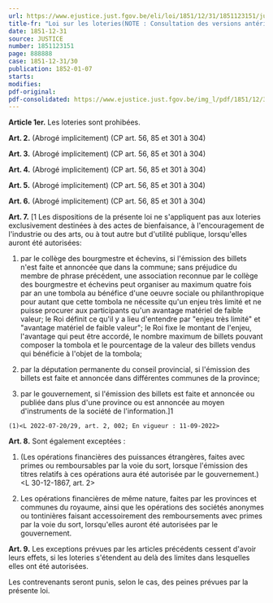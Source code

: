 ```yaml
---
url: https://www.ejustice.just.fgov.be/eli/loi/1851/12/31/1851123151/justel
title-fr: "Loi sur les loteries(NOTE : Consultation des versions antérieures à partir du 01-09-2022 et mise à jour au 01-09-2022)"
date: 1851-12-31
source: JUSTICE
number: 1851123151
page: 888888
case: 1851-12-31/30
publication: 1852-01-07
starts:
modifies:
pdf-original:
pdf-consolidated: https://www.ejustice.just.fgov.be/img_l/pdf/1851/12/31/1851123151_F.pdf
---
```


**Article 1er.** Les loteries sont prohibées.

**Art. 2.** (Abrogé implicitement) (CP art. 56, 85 et 301 à 304)

**Art. 3.** (Abrogé implicitement) (CP art. 56, 85 et 301 à 304)

**Art. 4.** (Abrogé implicitement) (CP art. 56, 85 et 301 à 304)

**Art. 5.** (Abrogé implicitement) (CP art. 56, 85 et 301 à 304)

**Art. 6.** (Abrogé implicitement) (CP art. 56, 85 et 301 à 304)

**Art. 7.** [1 Les dispositions de la présente loi ne s'appliquent pas aux loteries exclusivement destinées à des actes de bienfaisance, à l'encouragement de l'industrie ou des arts, ou à tout autre but d'utilité publique, lorsqu'elles auront été autorisées:

1. par le collège des bourgmestre et échevins, si l'émission des billets n'est faite et annoncée que dans la commune; sans préjudice du membre de phrase précédent, une association reconnue par le collège des bourgmestre et échevins peut organiser au maximum quatre fois par an une tombola au bénéfice d'une oeuvre sociale ou philanthropique pour autant que cette tombola ne nécessite qu'un enjeu très limité et ne puisse procurer aux participants qu'un avantage matériel de faible valeur; le Roi définit ce qu'il y a lieu d'entendre par "enjeu très limité" et "avantage matériel de faible valeur"; le Roi fixe le montant de l'enjeu, l'avantage qui peut être accordé, le nombre maximum de billets pouvant composer la tombola et le pourcentage de la valeur des billets vendus qui bénéficie à l'objet de la tombola;

2. par la députation permanente du conseil provincial, si l'émission des billets est faite et annoncée dans différentes communes de la province;

3. par le gouvernement, si l'émission des billets est faite et annoncée ou publiée dans plus d'une province ou est annoncée au moyen d'instruments de la société de l'information.]1

`(1)<L 2022-07-20/29, art. 2, 002; En vigueur : 11-09-2022>`

**Art. 8.** Sont également exceptées :

1. (Les opérations financières des puissances étrangères, faites avec primes ou remboursables par la voie du sort, lorsque l'émission des titres relatifs à ces opérations aura été autorisée par le gouvernement.) <L 30-12-1867, art. 2>

2. Les opérations financières de même nature, faites par les provinces et communes du royaume, ainsi que les opérations des sociétés anonymes ou tontinières faisant accessoirement des remboursements avec primes par la voie du sort, lorsqu'elles auront été autorisées par le gouvernement.

**Art. 9.** Les exceptions prévues par les articles précédents cessent d'avoir leurs effets, si les loteries s'étendent au delà des limites dans lesquelles elles ont été autorisées.

Les contrevenants seront punis, selon le cas, des peines prévues par la présente loi.
